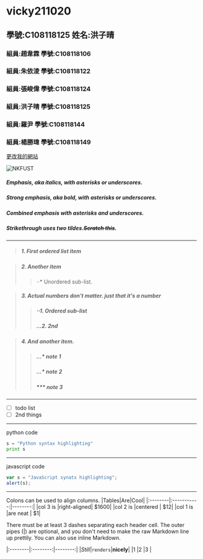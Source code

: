 # vicky211020

## 學號:C108118125 姓名:洪子晴

### 組員:趙韋霖  學號:C108118106
### 組員:朱依淩  學號:C108118122
### 組員:張峻偉  學號:C108118124
### 組員:洪子晴  學號:C108118125
### 組員:羅尹    學號:C108118144
### 組員:楊勝瑋  學號:C108118149

[更改我的網站](https://github.com/ZE777/vicky211020/edit/main/README.md)

![NKFUST](https://www.nkust.edu.tw/var/file/0/1000/img/513/182513897.png "第一科大")

##### Emphasis, aka *italics*, with *asterisks* or *underscores*. 

##### Strong emphasis, aka bold, with **asterisks** or **underscores**. 

##### Combined emphasis with **asterisks and *underscores***. 

##### Strikethrough uses two tildes.~~Scratch this~~. 


***

>##### 1. First ordered list item 

>##### 2. Another item
>>⋅⋅* Unordered sub-list.

>##### 3. Actual numbers don't matter. just that it's a number 
>>#####  ⋅⋅1. Ordered sub-list
>>#####  …2. 2nd
 
>##### 4. And another item.
>>#####  …* note 1
>>#####  …* note 2
>>#####  *** note 3

***

- [ ] todo list
- [ ] 2nd things

***
python code
``` python 
s = "Python syntax highlighting"
print s

```
***
javascript code
``` javascript
var s = "JavaScript synatx highlighting";
alert(s);

```

***
Colons can be used to align columns.
|Tables|Are|Cool|
|:--------|:-----------:|--------:|
|col 3 is |right-aligned|    $1600|
|col 2 is |centered     |      $12|
|col 1 is |are neat     |       $1|

There must be at least 3 dashes separating each header cell.
The outer pipes (|) are optional, and you don't need to make the raw Markdown line up prettily. You can also use inline Markdown.

|:--------|:--------:|--------:|
|*Still*|`renders`|**nicely**|
|1        |2         |3        |
